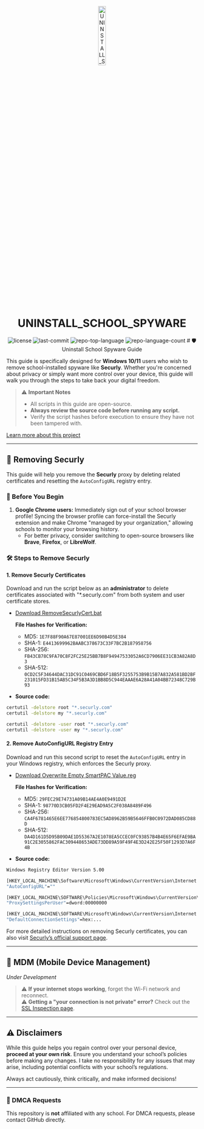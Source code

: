 <p align="center">
  <img src="https://i.imgur.com/ec0RaHP.png" width="20%" alt="UNINSTALL_SCHOOL_SPYWARE-logo">
</p>
<p align="center">
    <h1 align="center">UNINSTALL_SCHOOL_SPYWARE</h1>
</p>
<p align="center">
	<img src="https://img.shields.io/github/license/temrage/uninstall_school_spyware?style=flat&logo=opensourceinitiative&logoColor=white&color=0080ff" alt="license">
	<img src="https://img.shields.io/github/last-commit/temrage/uninstall_school_spyware?style=flat&logo=git&logoColor=white&color=0080ff" alt="last-commit">
	<img src="https://img.shields.io/github/languages/top/temrage/uninstall_school_spyware?style=flat&color=0080ff" alt="repo-top-language">
	<img src="https://img.shields.io/github/languages/count/temrage/uninstall_school_spyware?style=flat&color=0080ff" alt="repo-language-count">
# 🛡️ Uninstall School Spyware Guide

This guide is specifically designed for **Windows 10/11** users who wish to remove school-installed spyware like **Securly**. Whether you're concerned about privacy or simply want more control over your device, this guide will walk you through the steps to take back your digital freedom.

> ⚠️ **Important Notes**
> - All scripts in this guide are open-source.
> - **Always review the source code before running any script.**
> - Verify the script hashes before execution to ensure they have not been tampered with.

[Learn more about this project](https://github.com/temrage/uninstall_school_spyware/blob/main/about.md)

---

## 📜 Removing Securly

This guide will help you remove the **Securly** proxy by deleting related certificates and resetting the `AutoConfigURL` registry entry. 

### 🚨 Before You Begin
1. **Google Chrome users:** Immediately sign out of your school browser profile! Syncing the browser profile can force-install the Securly extension and make Chrome "managed by your organization," allowing schools to monitor your browsing history. 
   - For better privacy, consider switching to open-source browsers like **Brave**, **Firefox**, or **LibreWolf**.

### 🛠️ Steps to Remove Securly

#### 1. Remove Securly Certificates

Download and run the script below as an **administrator** to delete certificates associated with "*.securly.com" from both system and user certificate stores.

- [Download RemoveSecurlyCert.bat](https://github.com/temrage/uninstall_school_spyware/releases/download/release/RemoveSecurlyCert.bat)

   **File Hashes for Verification:**
   - MD5: `1E7F88F90A67E87001EE6D90B4D5E384`
   - SHA-1: `E4413699962BAABC378673C33F7BC2B187958756`
   - SHA-256: `FB43CB78C9FA70C8F2FC25E25BB7B8F94947533052A6CD7906EE31CB3A82A8D3`
   - SHA-512: `0CD2C5F34644DAC31DC91C0469CBD6F18B5F3255753B9B15B7A832A581BD2BF231015FD31B15AB5C34F5B3A3D1BB8D5C944EAAAE6A28A41A04BB72348C729B93`

- **Source code:**
```bash
certutil -delstore root "*.securly.com"
certutil -delstore my "*.securly.com"

certutil -delstore -user root "*.securly.com"
certutil -delstore -user my "*.securly.com"
```

#### 2. Remove AutoConfigURL Registry Entry

Download and run this second script to reset the `AutoConfigURL` entry in your Windows registry, which enforces the Securly proxy.

- [Download Overwrite Empty SmartPAC Value.reg](https://github.com/temrage/uninstall_school_spyware/releases/download/release/Overwrite.Empty.SmartPAC.Value.reg)

   **File Hashes for Verification:**
   - MD5: `29FEC29E74731A09B14AE4A0E9491D2E`
   - SHA-1: `98770D3CB05FD2F4E29EAD9A5C2F038A8489F496`
   - SHA-256: `CA4F6781465E6EE776854800783EC5AD8962B59B5646FFB0C0972DAD085CD88D`
   - SHA-512: `DA4D161D5D95B09DAE1D55367A2E1078EA5CCEC0FC93857B4B4E65F6EFAE9BA91C2E3055862FAC309448653ADE73DD89A59F49F4E3D242E25F50F1293D7A6F4B`

- **Source code:**
```bash
Windows Registry Editor Version 5.00

[HKEY_LOCAL_MACHINE\Software\Microsoft\Windows\CurrentVersion\Internet Settings]
"AutoConfigURL"=""

[HKEY_LOCAL_MACHINE\SOFTWARE\Policies\Microsoft\Windows\CurrentVersion\Internet Settings]
"ProxySettingsPerUser"=dword:00000000

[HKEY_LOCAL_MACHINE\SOFTWARE\Microsoft\Windows\CurrentVersion\Internet Settings\Connections]
"DefaultConnectionSettings"=hex:...
```

For more detailed instructions on removing Securly certificates, you can also visit [Securly’s official support page](https://support.securly.com/hc/en-us/articles/360040183593-How-to-uninstall-the-Securly-SSL-Certificate-from-BYOD-devices).

---

## 🔧 MDM (Mobile Device Management)
*Under Development*

> ⚠️ **If your internet stops working**, forget the Wi-Fi network and reconnect.  
> ⚠️ **Getting a "your connection is not private" error?** Check out the [SSL Inspection page](https://github.com/temrage/school_ssl_inspection).

---

## ⚠️ Disclaimers
While this guide helps you regain control over your personal device, **proceed at your own risk**. Ensure you understand your school’s policies before making any changes. I take no responsibility for any issues that may arise, including potential conflicts with your school’s regulations. 

Always act cautiously, think critically, and make informed decisions!

---

### 📧 DMCA Requests
This repository is **not** affiliated with any school. For DMCA requests, please contact GitHub directly.


